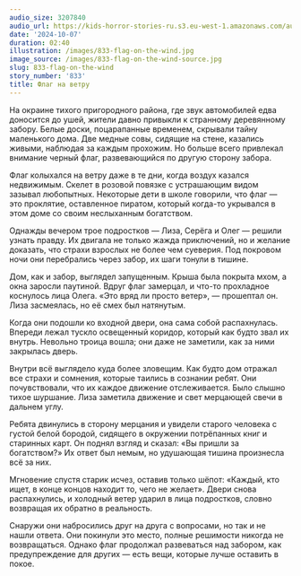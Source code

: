 ```yaml
---
audio_size: 3207840
audio_url: https://kids-horror-stories-ru.s3.eu-west-1.amazonaws.com/audio/833-flag-on-the-wind.mp3
date: '2024-10-07'
duration: 02:40
illustration: /images/833-flag-on-the-wind.jpg
image_source: /images/833-flag-on-the-wind-source.jpg
slug: 833-flag-on-the-wind
story_number: '833'
title: Флаг на ветру
---
```


На окраине тихого пригородного района, где звук автомобилей едва доносится до ушей, жители давно привыкли к странному деревянному забору. Белые доски, поцарапанные временем, скрывали тайну маленького дома. Две медные совы, сидящие на стене, казались живыми, наблюдая за каждым прохожим. Но больше всего привлекал внимание черный флаг, развевающийся по другую сторону забора.

Флаг колыхался на ветру даже в те дни, когда воздух казался недвижимым. Скелет в розовой повязке с устрашающим видом зазывал любопытных. Некоторые дети в школе говорили, что флаг — это проклятие, оставленное пиратом, который когда-то укрывался в этом доме со своим неслыханным богатством.

Однажды вечером трое подростков — Лиза, Серёга и Олег — решили узнать правду. Их двигала не только жажда приключений, но и желание доказать, что страхи взрослых не более чем суеверия. Под покровом ночи они перебрались через забор, их шаги тонули в тишине.

Дом, как и забор, выглядел запущенным. Крыша была покрыта мхом, а окна заросли паутиной. Вдруг флаг замерцал, и что-то прохладное коснулось лица Олега. «Это вряд ли просто ветер», — прошептал он. Лиза засмеялась, но её смех был натянутым.

Когда они подошли ко входной двери, она сама собой распахнулась. Впереди лежал тускло освещенный коридор, который как будто звал их внутрь. Невольно троица вошла; они даже не заметили, как за ними закрылась дверь.

Внутри всё выглядело куда более зловещим. Как будто дом отражал все страхи и сомнения, которые таились в сознании ребят. Они почувствовали, что их каждое движение отслеживается. Было слышно тихое шуршание. Лиза заметила движение и свет мерцающей свечи в дальнем углу.

Ребята двинулись в сторону мерцания и увидели старого человека с густой белой бородой, сидящего в окружении потрёпанных книг и старинных карт. Он поднял взгляд и сказал: «Вы пришли за богатством?» Их ответ был немым, но удушающая тишина произнесла всё за них.

Мгновение спустя старик исчез, оставив только шёпот: «Каждый, кто ищет, в конце концов находит то, чего не желает». Двери снова распахнулись, и холодный ветер ударил в лица подростков, словно возвращая их обратно в реальность.

Снаружи они набросились друг на друга с вопросами, но так и не нашли ответа. Они покинули это место, полные решимости никогда не возвращаться. Однако флаг продолжал развеваться над забором, как предупреждение для других — есть вещи, которые лучше оставить в покое.